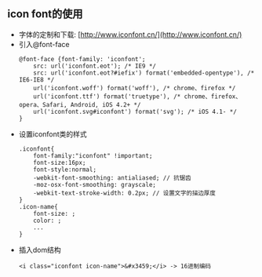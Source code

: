 ## icon font的使用


* 字体的定制和下载:  [http://www.iconfont.cn/](http://www.iconfont.cn/)
* 引入@font-face
    ```
    @font-face {font-family: 'iconfont';
        src: url('iconfont.eot'); /* IE9 */
        src: url('iconfont.eot?#iefix') format('embedded-opentype'), /* IE6-IE8 */
        url('iconfont.woff') format('woff'), /* chrome、firefox */
        url('iconfont.ttf') format('truetype'), /* chrome、firefox、opera、Safari, Android, iOS 4.2+ */
        url('iconfont.svg#iconfont') format('svg'); /* iOS 4.1- */
    }
    ```
* 设置iconfont类的样式
    ```
    .iconfont{
        font-family:"iconfont" !important;
        font-size:16px;
        font-style:normal;
        -webkit-font-smoothing: antialiased; // 抗锯齿
        -moz-osx-font-smoothing: grayscale;
        -webkit-text-stroke-width: 0.2px; // 设置文字的描边厚度
    }
    .icon-name{
        font-size: ;
        color: ;
        ...
    }
    ```
* 插入dom结构
    ```
    <i class="iconfont icon-name">&#x3459;</i> -> 16进制编码
    ```
